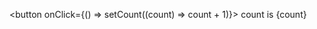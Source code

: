   
  
  
  
  
  
  
  
  <button onClick={() => setCount((count) => count + 1)}>
          count is {count}
        </button>